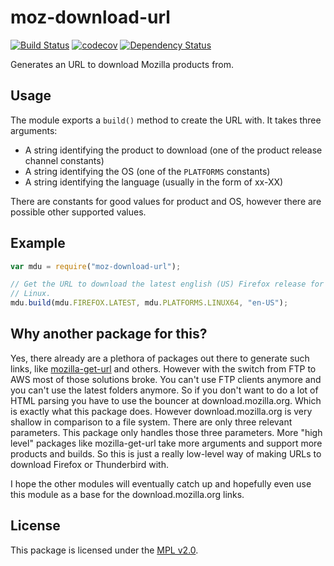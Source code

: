 # moz-download-url
[![Build Status](https://travis-ci.org/freaktechnik/moz-download-url.svg?branch=master)](https://travis-ci.org/freaktechnik/moz-download-url) [![codecov](https://codecov.io/gh/freaktechnik/moz-download-url/branch/master/graph/badge.svg)](https://codecov.io/gh/freaktechnik/moz-download-url) [![Dependency Status](https://dependencyci.com/github/freaktechnik/moz-download-url/badge)](https://dependencyci.com/github/freaktechnik/moz-download-url)

Generates an URL to download Mozilla products from.

## Usage
The module exports a `build()` method to create the URL with.
It takes three arguments:

 - A string identifying the product to download (one of the product release channel constants)
 - A string identifying the OS (one of the `PLATFORMS` constants)
 - A string identifying the language (usually in the form of xx-XX)

There are constants for good values for product and OS, however there are
possible other supported values.

## Example
```js
var mdu = require("moz-download-url");

// Get the URL to download the latest english (US) Firefox release for a 64-bit
// Linux.
mdu.build(mdu.FIREFOX.LATEST, mdu.PLATFORMS.LINUX64, "en-US");
```

## Why another package for this?
Yes, there already are a plethora of packages out there to generate such links,
like [mozilla-get-url](https://www.npmjs.com/package/mozilla-get-url) and others. However with the switch from FTP to AWS most
of those solutions broke. You can't use FTP clients anymore and you can't
use the latest folders anymore. So if you don't want to do a lot of HTML parsing
you have to use the bouncer at download.mozilla.org. Which is exactly what this
package does. However download.mozilla.org is very shallow in comparison to a
file system. There are only three relevant parameters. This package only
handles those three parameters. More "high level" packages like mozilla-get-url
take more arguments and support more products and builds. So this is just a
really low-level way of making URLs to download Firefox or Thunderbird with.

I hope the other modules will eventually catch up and hopefully even use this
module as a base for the download.mozilla.org links.

## License
This package is licensed under the [MPL v2.0](LICENSE).
